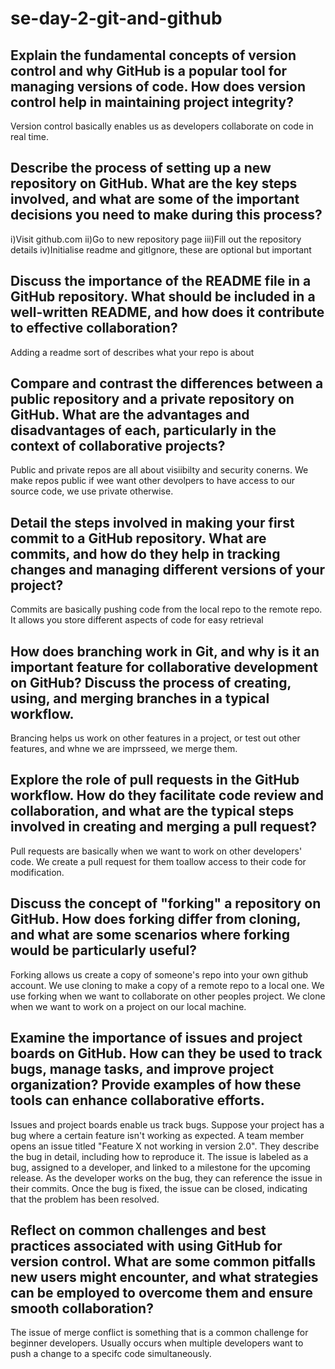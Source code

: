 # se-day-2-git-and-github
## Explain the fundamental concepts of version control and why GitHub is a popular tool for managing versions of code. How does version control help in maintaining project integrity?

Version control basically enables us as developers collaborate on code in real time.

## Describe the process of setting up a new repository on GitHub. What are the key steps involved, and what are some of the important decisions you need to make during this process?

i)Visit github.com
ii)Go to new repository page
iii)Fill out the repository details
iv)Initialise readme and gitIgnore, these are optional but important


## Discuss the importance of the README file in a GitHub repository. What should be included in a well-written README, and how does it contribute to effective collaboration?

Adding a readme sort of describes what your repo is about
## Compare and contrast the differences between a public repository and a private repository on GitHub. What are the advantages and disadvantages of each, particularly in the context of collaborative projects?

Public and private repos are all about visiibilty and security conerns. We make repos public if wee want other devolpers to have access to our source code, we use private otherwise. 

## Detail the steps involved in making your first commit to a GitHub repository. What are commits, and how do they help in tracking changes and managing different versions of your project?

Commits are basically pushing code from the local repo to the remote repo. It allows you store different aspects of code for easy retrieval

## How does branching work in Git, and why is it an important feature for collaborative development on GitHub? Discuss the process of creating, using, and merging branches in a typical workflow.

Brancing helps us work on other features in a project, or test out other features, and whne we are imprsseed, we merge them.

## Explore the role of pull requests in the GitHub workflow. How do they facilitate code review and collaboration, and what are the typical steps involved in creating and merging a pull request?

Pull requests are basically when we want to work on other developers' code. We create a pull request for them toallow access to their code for modification.

## Discuss the concept of "forking" a repository on GitHub. How does forking differ from cloning, and what are some scenarios where forking would be particularly useful?

Forking allows us create a copy of someone's repo into your own github account. We use cloning to make a copy of a remote repo to a local one. We use forking when we want to collaborate on other peoples project. We clone when we want to work on a project on our local machine.

## Examine the importance of issues and project boards on GitHub. How can they be used to track bugs, manage tasks, and improve project organization? Provide examples of how these tools can enhance collaborative efforts.

Issues and project boards enable us track bugs. Suppose your project has a bug where a certain feature isn't working as expected. A team member opens an issue titled "Feature X not working in version 2.0". They describe the bug in detail, including how to reproduce it. The issue is labeled as a bug, assigned to a developer, and linked to a milestone for the upcoming release. As the developer works on the bug, they can reference the issue in their commits. Once the bug is fixed, the issue can be closed, indicating that the problem has been resolved.

## Reflect on common challenges and best practices associated with using GitHub for version control. What are some common pitfalls new users might encounter, and what strategies can be employed to overcome them and ensure smooth collaboration?

The issue of merge conflict is something that is a common challenge for beginner developers. Usually occurs when multiple developers want to push a change to a specifc code simultaneously.
